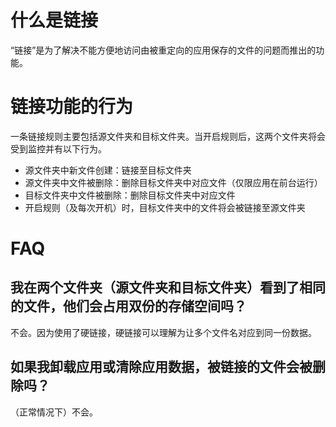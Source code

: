 # 什么是链接

“链接”是为了解决不能方便地访问由被重定向的应用保存的文件的问题而推出的功能。

# 链接功能的行为

一条链接规则主要包括源文件夹和目标文件夹。当开启规则后，这两个文件夹将会受到监控并有以下行为。

* 源文件夹中新文件创建：链接至目标文件夹
* 源文件夹中文件被删除：删除目标文件夹中对应文件（仅限应用在前台运行）
* 目标文件夹中文件被删除：删除目标文件夹中对应文件
* 开启规则（及每次开机）时，目标文件夹中的文件将会被链接至源文件夹

# FAQ

## 我在两个文件夹（源文件夹和目标文件夹）看到了相同的文件，他们会占用双份的存储空间吗？

不会。因为使用了硬链接，硬链接可以理解为让多个文件名对应到同一份数据。

## 如果我卸载应用或清除应用数据，被链接的文件会被删除吗？

（正常情况下）不会。